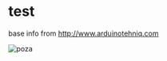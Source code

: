 # test
base info from http://www.arduinotehniq.com


![poza](https://2.bp.blogspot.com/-h8WoK-Hzpak/XLH9Agy9yAI/AAAAAAAAZGE/EZr_94w44XQIerFHlVazHH_N5ErniUCwgCLcBGAs/s320/dezarmat.JPG)
